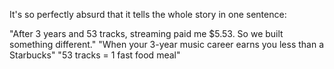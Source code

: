 It's so perfectly absurd that it tells the whole story in one sentence:

"After 3 years and 53 tracks, streaming paid me $5.53. So we built something different."
"When your 3-year music career earns you less than a Starbucks"
"53 tracks = 1 fast food meal"
